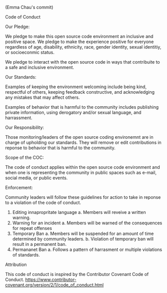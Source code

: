 (Emma Chau's commit)

Code of Conduct

Our Pledge:

We pledge to make this open source code environment an inclusive and positive
space. We pledge to make the experience positive for everyone regardless of 
age, disability, ethnicity, race, gender identity, sexual identitiy, or 
socioeconmic status.

We pledge to interact with the open source code in ways that contribuite to a
safe and inclusive environment.

Our Standards:

Examples of keeping the environment welcoming include being kind, respectful
of others, keeping feedback constructive, and acknowledging any mistakes
that may affect others.

Examples of behavior that is harmful to the community includes publishing
private information, using derogatory and/or sexual language, and
harrassment.

Our Responsibility:

Those monitoring/leaders of the open source coding environemnt are in charge
of upholding our standards. They will remove or edit contributions in reponse
to behavior that is harmful to the community. 

Scope of the COC:

The code of conduct applies within the open source code environment and when
one is representing the community in public spaces such as e-mail, social
media, or public events.

Enforcement:

Community leaders will follow these guidelines for action to take in reponse
to a violation of the code of conduct.

1. Editing innapropritate language
	a. Members will reveive a written warning.
2. Warning for an incident
	a. Members will be warned of the consequences for repeat offenses
3. Temporary Ban
	a. Members will be suspended for an amount of time determined by 
	community leaders.
	b. Violation of temporary ban will result in a permanent ban.
4. Permananet Ban
	a. Follows a pattern of harrasment or multiple violations of standards.

Attribution

This code of conduct is inspired by the Contributor Covenant Code of Conduct.
https://www.contributor-covenant.org/version/2/1/code_of_conduct.html